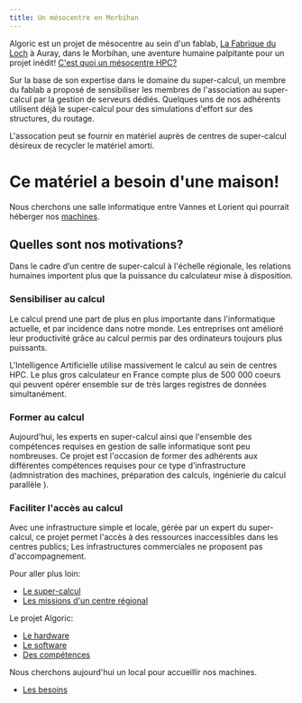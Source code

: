 ```yaml
---
title: Un mésocentre en Morbihan
---
```


Algoric est un projet de mésocentre au sein d'un fablab, [La Fabrique du Loch](http://www.lafabriqueduloch.org)
à Auray, dans le Morbihan, une aventure humaine palpitante pour un projet inédit!
[C'est quoi un mésocentre HPC?](definitions.md)

Sur la base de son expertise dans le domaine du super-calcul, un membre du fablab
a proposé de sensibiliser les membres de l'association au super-calcul par la gestion
de serveurs dédiés. Quelques uns de nos adhérents utilisent déjà le super-calcul pour des simulations d'effort
sur des structures, du routage.

L'assocation peut se fournir en matériel auprès de centres de super-calcul désireux
de recycler le matériel amorti.

# Ce matériel a besoin d'une maison!
Nous cherchons une salle informatique entre Vannes et Lorient qui pourrait héberger
nos [machines](hardware.md).

## Quelles sont nos motivations?

Dans le cadre d’un centre de super-calcul à l'échelle régionale,
les relations humaines importent plus que la puissance du calculateur mise à disposition.

### Sensibiliser au calcul
Le calcul prend une part de plus en plus importante dans l'informatique actuelle,
et par incidence dans notre monde. Les entreprises ont amélioré leur productivité
grâce au calcul permis par des ordinateurs toujours plus puissants.

L'Intelligence Artificielle utilise massivement le calcul au sein de centres HPC.
Le plus gros calculateur en France compte plus de 500 000 coeurs qui peuvent opérer
ensemble sur de très larges registres de données simultanément.

### Former au calcul
Aujourd'hui, les experts en super-calcul ainsi que l'ensemble des compétences requises
en gestion de salle informatique sont peu nombreuses. Ce projet est l'occasion
de former des adhérents aux différentes compétences requises pour ce type d'infrastructure
(admnistration des machines, préparation des calculs, ingénierie du calcul parallèle ).

### Faciliter l'accès au calcul
Avec une infrastructure simple et locale, gérée par un expert du super-calcul,
ce projet permet l'accès à des ressources inaccessibles dans les centres publics;
Les infrastructures commerciales ne proposent pas d'accompagnement.

Pour aller plus loin:
- [Le super-calcul](definitions.md)
- [Les missions d'un centre régional](missions.md)

Le projet Algoric:
- [Le hardware](hardware.md)
- [Le software](software.md)
- [Des compétences](competences.md)

Nous cherchons aujourd'hui un local pour accueillir nos machines.
- [Les besoins](besoins.md)
